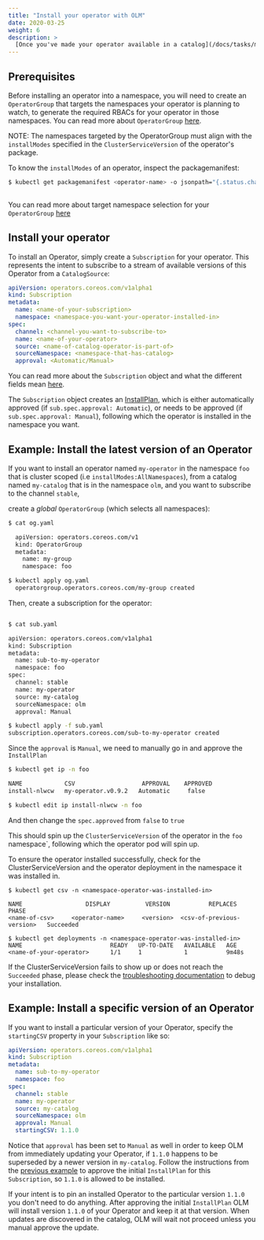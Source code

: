 ```yaml
---
title: "Install your operator with OLM"
date: 2020-03-25
weight: 6
description: >
  [Once you've made your operator available in a catalog](/docs/tasks/make-operator-part-of-catalog/), or you've chosen an operator from the [list of operators available to be installed in the cluster](/docs/tasks/list-operators-available-to-install/), you can install your operator by creating a [`Subscription`](/docs/concepts/customresourcedefinitions/subscription/) to a specific [channel](/docs/concepts/glossary/#channel). 
---
```


## Prerequisites

Before installing an operator into a namespace, you will need to create an `OperatorGroup` that targets the namespaces your operator is planning to watch, to generate the required RBACs for your operator in those namespaces. You can read more about `OperatorGroup` [here](/docs/concepts/crds/operatorgroup). 

NOTE: The namespaces targeted by the OperatorGroup must align with the `installModes` specified  in the `ClusterServiceVersion` of the operator's package.

To know the `installModes` of an operator, inspect the packagemanifest: 

```bash
$ kubectl get packagemanifest <operator-name> -o jsonpath="{.status.channels[0].currentCSVDesc.installModes}"
          
```

You can read more about target namespace selection for your `OperatorGroup` [here](/docs/concepts/crds/operatorgroup#target-namespace-selection)

## Install your operator

To install an Operator, simply create a `Subscription` for your operator. This represents the intent to subscribe to a stream of available versions of this Operator from a `CatalogSource`:

```yaml
apiVersion: operators.coreos.com/v1alpha1
kind: Subscription
metadata:
  name: <name-of-your-subscription>
  namespace: <namespace-you-want-your-operator-installed-in>
spec:
  channel: <channel-you-want-to-subscribe-to>
  name: <name-of-your-operator>
  source: <name-of-catalog-operator-is-part-of>
  sourceNamespace: <namespace-that-has-catalog>
  approval: <Automatic/Manual>
 ```  

You can read more about the `Subscription` object and what the different fields mean [here](/docs/concepts/crds/subscription).

The `Subscription` object creates an [InstallPlan](/docs/concepts/crds/installplan), which is either automatically approved (if `sub.spec.approval: Automatic`), or needs to be approved (if `sub.spec.approval: Manual`), following which the operator is installed in the namespace you want.

## Example: Install the latest version of an Operator

If you want to install an operator named `my-operator` in the namespace `foo` that is cluster scoped (i.e `installModes:AllNamespaces`), from a catalog named `my-catalog` that is in the namespace `olm`, and you want to subscribe to the channel `stable`, 

create a _global_ `OperatorGroup` (which selects all namespaces): 

```bash
$ cat og.yaml 

  apiVersion: operators.coreos.com/v1
  kind: OperatorGroup
  metadata:
    name: my-group
    namespace: foo

$ kubectl apply og.yaml 
  operatorgroup.operators.coreos.com/my-group created 
```

Then, create a subscription for the operator: 

```bash

$ cat sub.yaml

apiVersion: operators.coreos.com/v1alpha1
kind: Subscription
metadata:
  name: sub-to-my-operator
  namespace: foo
spec:
  channel: stable
  name: my-operator
  source: my-catalog
  sourceNamespace: olm
  approval: Manual

$ kubectl apply -f sub.yaml
subscription.operators.coreos.com/sub-to-my-operator created
 ``` 

Since the `approval` is `Manual`, we need to manually go in and approve the `InstallPlan`

```bash 
$ kubectl get ip -n foo

NAME            CSV                   APPROVAL    APPROVED
install-nlwcw   my-operator.v0.9.2   Automatic     false

$ kubectl edit ip install-nlwcw -n foo
```
And then change the `spec.approved` from `false` to `true`

This should spin up the `ClusterServiceVersion` of the operator in the `foo` namespace`, following which the operator pod will spin up.

To ensure the operator installed successfully, check for the ClusterServiceVersion and the operator deployment in the namespace it was installed in. 

```
$ kubectl get csv -n <namespace-operator-was-installed-in>

NAME                  DISPLAY          VERSION           REPLACES              PHASE
<name-of-csv>     <operator-name>     <version>  <csv-of-previous-version>   Succeeded
```
```
$ kubectl get deployments -n <namespace-operator-was-installed-in>
NAME                         READY   UP-TO-DATE   AVAILABLE   AGE
<name-of-your-operator>      1/1     1            1           9m48s
```

If the ClusterServiceVersion fails to show up or does not reach the `Succeeded` phase, please check the [troubleshooting documentation](/docs/tasks/troubleshooting/clusterserviceversion/) to debug your installation.

## Example: Install a specific version of an Operator

If you want to install a particular version of your Operator, specify the `startingCSV` property in your `Subscription` like so:

```yaml
apiVersion: operators.coreos.com/v1alpha1
kind: Subscription
metadata:
  name: sub-to-my-operator
  namespace: foo
spec:
  channel: stable
  name: my-operator
  source: my-catalog
  sourceNamespace: olm
  approval: Manual
  startingCSV: 1.1.0
```

Notice that `approval` has been set to `Manual` as well in order to keep OLM from immediately updating your Operator, if `1.1.0` happens to be superseded by a newer version in `my-catalog`. Follow the instructions from the [previous example](#example:-install-the-latest-version-of-an-operator) to approve the initial `InstallPlan` for this `Subscription`, so `1.1.0` is allowed to be installed.

If your intent is to pin an installed Operator to the particular version `1.1.0` you don't need to do anything. After approving the initial `InstallPlan` OLM will install version `1.1.0` of your Operator and keep it at that version. When updates are discovered in the catalog, OLM will wait not proceed unless you manual approve the update.
